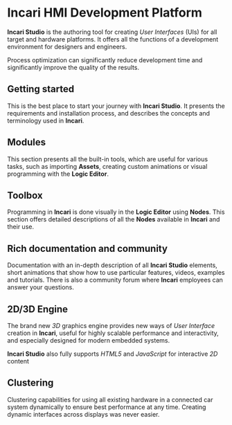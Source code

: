 # Incari HMI Development Platform

**Incari Studio** is the authoring tool for creating _User Interfaces_ \(UIs\) for all target and hardware platforms. It offers all the functions of a development environment for designers and engineers.

Process optimization can significantly reduce development time and significantly improve the quality of the results.

## Getting started

This is the best place to start your journey with **Incari Studio**. It presents the requirements and installation process, and describes the concepts and terminology used in **Incari**.

## Modules

This section presents all the built-in tools, which are useful for various tasks, such as importing **Assets**, creating custom animations or visual programming with the **Logic Editor**.

## Toolbox

Programming in **Incari** is done visually in the **Logic Editor** using **Nodes**. This section offers detailed descriptions of all the **Nodes** available in **Incari** and their use.

## Rich documentation and community

Documentation with an in-depth description of all **Incari Studio** elements, short animations that show how to use particular features, videos, examples and tutorials. There is also a community forum where **Incari** employees can answer your questions.

## 2D/3D Engine

The brand new *3D* graphics engine provides new ways of _User Interface_ creation in **Incari**, useful for highly scalable performance and interactivity, and especially designed for modern embedded systems.

**Incari Studio** also fully supports _HTML5_ and _JavaScript_ for interactive *2D* content

## Clustering

Clustering capabilities for using all existing hardware in a connected car system dynamically to ensure best performance at any time. Creating dynamic interfaces across displays was never easier.

